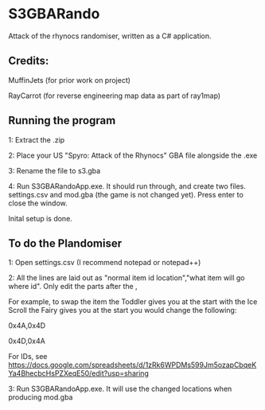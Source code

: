 # S3GBARando
Attack of the rhynocs randomiser, written as a C# application.


## Credits:
MuffinJets (for prior work on project)

RayCarrot (for reverse engineering map data as part of ray1map)


## Running the program
1: Extract the .zip

2: Place your US "Spyro: Attack of the Rhynocs" GBA file alongside the .exe

3: Rename the file to s3.gba

4: Run S3GBARandoApp.exe. It should run through, and create two files. settings.csv and mod.gba (the game is not changed yet). Press enter to close the window.

Inital setup is done.


## To do the Plandomiser

1: Open settings.csv (I recommend notepad or notepad++)

2: All the lines are laid out as "normal item id location","what item will go where id". Only edit the parts after the ,

For example, to swap the item the Toddler gives you at the start with the Ice Scroll the Fairy gives you at the start you would change the following:

0x4A,0x4D

0x4D,0x4A

For IDs, see https://docs.google.com/spreadsheets/d/1zRk6WPDMs599Jm5ozapCbqeKYa4BhecbcHsPZXeqE50/edit?usp=sharing

3: Run S3GBARandoApp.exe. It will use the changed locations when producing mod.gba
